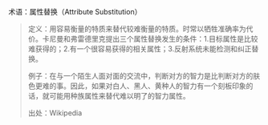 术语：属性替换（Attribute Substitution）

>定义：用容易衡量的特质来替代较难衡量的特质。时常以牺牲准确率为代价。卡尼曼和弗雷德里克提出三个属性替换发生的条件：1.目标属性是比较难获得的；2.有一个很容易获得的相关属性；3.反射系统未能检测和纠正替换。  
>
>例子：在与一个陌生人面对面的交流中，判断对方的智力是比判断对方的肤色更难的事。因此，如果对白人、黑人、黄种人的智力有一个刻板印象的话，就可能用种族属性来替代难以明了的智力属性。
>
>出处：Wikipedia